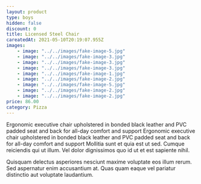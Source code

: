 ```yaml
---
layout: product
type: boys
hidden: false
discount: 0
title: Licensed Steel Chair
careatedAt: 2021-05-10T20:19:07.955Z
images:
    - image: "../../images/fake-image-5.jpg"
    - image: "../../images/fake-image-3.jpg"
    - image: "../../images/fake-image-3.jpg"
    - image: "../../images/fake-image-3.jpg"
    - image: "../../images/fake-image-1.jpg"
    - image: "../../images/fake-image-2.jpg"
    - image: "../../images/fake-image-5.jpg"
    - image: "../../images/fake-image-2.jpg"
    - image: "../../images/fake-image-2.jpg"
price: 86.00
category: Pizza
---
```

Ergonomic executive chair upholstered in bonded black leather and PVC padded seat and back for all-day comfort and support
Ergonomic executive chair upholstered in bonded black leather and PVC padded seat and back for all-day comfort and support
Mollitia sunt et quia est ut sed. Cumque reiciendis qui ut illum. Vel dolor dignissimos quo id ut et est sapiente nihil.
 Quisquam delectus asperiores nesciunt maxime voluptate eos illum rerum. Sed aspernatur enim accusantium at. Quas quam eaque vel pariatur distinctio aut voluptate laudantium.
